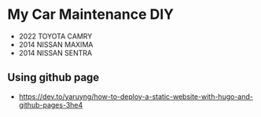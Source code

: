# My Car Maintenance DIY

- 2022 TOYOTA CAMRY
- 2014 NISSAN MAXIMA
- 2014 NISSAN SENTRA

## Using github page

- https://dev.to/yaruyng/how-to-deploy-a-static-website-with-hugo-and-github-pages-3he4
